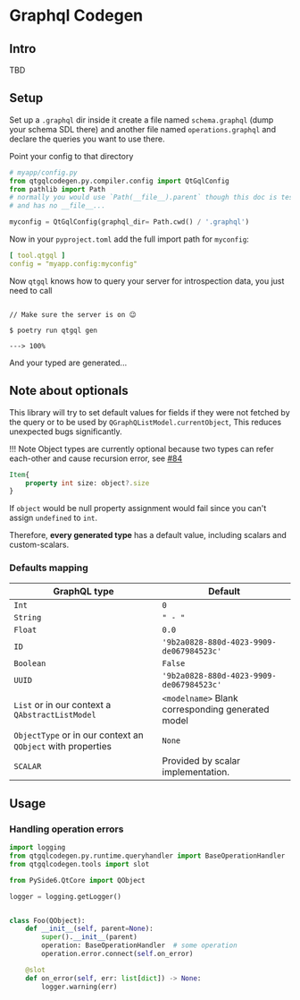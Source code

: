 # Graphql Codegen

## Intro

TBD

## Setup
Set up a `.graphql` dir inside it create a file named `schema.graphql` (dump your schema SDL there)
and another file named `operations.graphql` and declare the queries you want to use there.

Point your config to that directory
```python
# myapp/config.py
from qtgqlcodegen.py.compiler.config import QtGqlConfig
from pathlib import Path
# normally you would use `Path(__file__).parent` though this doc is tested
# and has no __file__...

myconfig = QtGqlConfig(graphql_dir= Path.cwd() / '.graphql')
```
Now in your `pyproject.toml` add the full import path
for `myconfig`:

```yaml
[ tool.qtgql ]
config = "myapp.config:myconfig"
```
Now `qtgql` knows how to query your server for
introspection data, you just need to call

<div class="termy">

```console

// Make sure the server is on 😉

$ poetry run qtgql gen

---> 100%
```

</div>

And your typed are generated...

## Note about optionals
This library will try to set default values for fields if they were not fetched by the query
or to be used by `QGraphQListModel.currentObject`,
This reduces unexpected bugs significantly.

!!! Note
    Object types are currently optional because two types
    can refer each-other and cause recursion error, see [#84](https://github.com/nrbnlulu/qtgql/issues/84)

```qml
Item{
    property int size: object?.size
}
```
If `object` would be null property assignment would fail since
you can't assign `undefined` to `int`.

Therefore, **every generated type** has a default value,
including scalars and custom-scalars.
### Defaults mapping
| GraphQL type                                                | Default                                           |
|-------------------------------------------------------------|---------------------------------------------------|
| `Int`                                                       | `0`                                               |
| `String`                                                    | `" - "`                                           |
| `Float`                                                     | `0.0`                                             |
| `ID`                                                        | `'9b2a0828-880d-4023-9909-de067984523c'`          |
| `Boolean`                                                   | `False`                                           |
| `UUID`                                                      | `'9b2a0828-880d-4023-9909-de067984523c'`          |
| `List` or in our context a `QAbstractListModel`             | `<modelname>` Blank corresponding generated model |
| `ObjectType` or in our context an `QObject` with properties | `None`                                            |
| `SCALAR`                                                    | Provided by scalar implementation.                |


## Usage

### Handling operation errors

```python
import logging
from qtgqlcodegen.py.runtime.queryhandler import BaseOperationHandler
from qtgqlcodegen.tools import slot

from PySide6.QtCore import QObject

logger = logging.getLogger()


class Foo(QObject):
    def __init__(self, parent=None):
        super().__init__(parent)
        operation: BaseOperationHandler  # some operation
        operation.error.connect(self.on_error)

    @slot
    def on_error(self, err: list[dict]) -> None:
        logger.warning(err)
```
